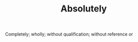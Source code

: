 ---
title: Absolutely
letter: A
permalink: "/definitions/absolutely.html"
body: Completely; wholly; without qualification; without reference or
published_at: '2018-07-07'
layout: post
---